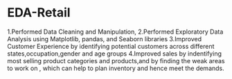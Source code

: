 # EDA-Retail
1.Performed Data Cleaning and Manipulation,
2.Performed Exploratory Data Analysis using Matplotlib, pandas, and Seaborn libraries
3.Improved Customer Experience by identifying potential customers across different states,occupation,gender and age groups
4.Improved sales by indentifying most selling product categories and products,and by finding the weak areas to work on , which can help to plan inventory and hence meet the demands.
